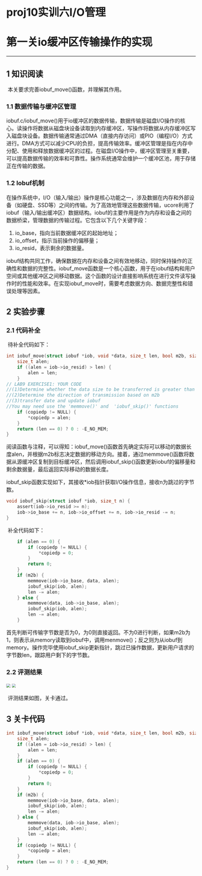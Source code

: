 # proj10实训六**I/O管理**

# 第一关io缓冲区传输操作的实现

------

## 1 知识阅读

​	本关要求完善iobuf_move()函数，并理解其作用。

### 1.1 数据传输与缓冲区管理

​	iobuf.c/iobuf_move()用于io缓冲区的数据传输，数据传输是磁盘I/O操作的核心。读操作将数据从磁盘块设备读取到内存缓冲区，写操作将数据从内存缓冲区写入磁盘块设备。数据传输通常通过DMA（直接内存访问）或PIO（编程I/O）方式进行。DMA方式可以减少CPU的负担，提高传输效率。缓冲区管理是指在内存中分配、使用和释放数据缓冲区的过程。在磁盘I/O操作中，缓冲区管理至关重要，可以提高数据传输的效率和可靠性。操作系统通常会维护一个缓冲区池，用于存储正在传输的数据。

### 1.2 Iobuf机制

​	在操作系统中，I/O（输入/输出）操作是核心功能之一，涉及数据在内存和外部设备（如硬盘、SSD等）之间的传输。为了高效地管理这些数据传输，ucore利用了iobuf（输入/输出缓冲区）数据结构。iobuf的主要作用是作为内存和设备之间的数据桥梁，管理数据的传输过程。它包含以下几个关键字段：

1. io_base，指向当前数据缓冲区的起始地址；
2. io_offset，指示当前操作的偏移量；
3. io_resid，表示剩余的数据量。 

​	iobuf结构共同工作，确保数据在内存和设备之间有效地移动，同时保持操作的正确性和数据的完整性。iobuf_move函数是一个核心函数，用于在iobuf结构和用户空间或其他缓冲区之间移动数据。这个函数的设计直接影响系统在进行文件读写操作时的性能和效率。在实现iobuf_move时，需要考虑数据方向、数据完整性和错误处理等因素。

## 2 实验步骤

### 2.1 代码补全

​	待补全代码如下：

```c
int iobuf_move(struct iobuf *iob, void *data, size_t len, bool m2b, size_t *copiedp) {
    size_t alen;
    if ((alen = iob->io_resid) > len) {
        alen = len;
    }
// LAB9 EXERCISE1: YOUR CODE
//(1)Determine whether the data size to be transferred is greater than 0Determine if Alen is greater than 0
//(2)Determine the direction of transmission based on m2b
//(3)transfer date and update iobuf
//You may need use the 'memmove()' and  'iobuf_skip()' functions
    if (copiedp != NULL) {
        *copiedp = alen;
    }
    return (len == 0) ? 0 : -E_NO_MEM;
}
```

​	阅读函数与注释，可以得知：iobuf_move()函数首先确定实际可以移动的数据长度alen，并根据m2b标志决定数据的移动方向。接着，通过memmove()函数将数据从源缓冲区复制到目标缓冲区，然后调用iobuf_skip()函数更新iobuf的偏移量和剩余数据量，最后返回实际移动的数据长度。

​	iobuf_skip函数实现如下，其接收*iob指针获取I/O操作信息，接收n为跳过的字节数。

```c
void iobuf_skip(struct iobuf *iob, size_t n) {
    assert(iob->io_resid >= n);
    iob->io_base += n, iob->io_offset += n, iob->io_resid -= n;
}
```

​	补全代码如下：

```c
	if (alen == 0) {
        if (copiedp != NULL) {
            *copiedp = 0;
        }
        return 0;
    }
    if (m2b) {
        memmove(iob->io_base, data, alen);
        iobuf_skip(iob, alen);
        len -= alen;
    } else {
        memmove(data, iob->io_base, alen);
        iobuf_skip(iob, alen);
        len -= alen;
    }
```

​	首先判断可传输字节数是否为0，为0则直接返回。不为0进行判断，如果m2b为1，则表示从memory读取到iobuf中，调用menmove()；反之则为从iobuf到memory。操作完毕使用iobuf_skip更新指针，跳过已操作数据，更新用户请求的字节数len，跟踪用户剩下的字节数。

### 2.2 评测结果

<img src="F:\study\操作系统\OS_comp\picture\lab611.png" style="zoom:67%;" />

<img src="F:\study\操作系统\OS_comp\picture\lab612.png" style="zoom:67%;" />

​	评测结果如图，关卡通过。

## 3 关卡代码

```c
int iobuf_move(struct iobuf *iob, void *data, size_t len, bool m2b, size_t *copiedp) {
    size_t alen;
    if ((alen = iob->io_resid) > len) {
        alen = len;
    }
    if (alen == 0) {
        if (copiedp != NULL) {
            *copiedp = 0;
        }
        return 0;
    }
    if (m2b) {
        memmove(iob->io_base, data, alen);
        iobuf_skip(iob, alen);
        len -= alen;
    } else {
        memmove(data, iob->io_base, alen);
        iobuf_skip(iob, alen);
        len -= alen;
    }
    if (copiedp != NULL) {
        *copiedp = alen;
    }
    return (len == 0) ? 0 : -E_NO_MEM;
}
```

